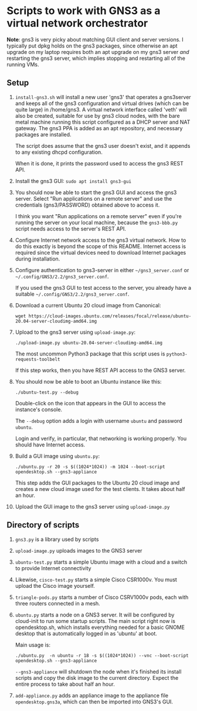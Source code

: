 # Scripts to work with GNS3 as a virtual network orchestrator

**Note**: gns3 is very picky about matching GUI client and server versions.  I typically put dpkg holds
on the gns3 packages, since otherwise an apt upgrade on my laptop requires both an apt upgrade on my
gns3 server *and* restarting the gns3 server, which implies stopping and restarting all of the running VMs.

## Setup

1. `install-gns3.sh` will install a new user 'gns3' that operates a
   gns3server and keeps all of the gns3 configuration and virtual
   drives (which can be quite large) in /home/gns3.  A virtual network interface called 'veth'
   will also be created, suitable for use by gns3 cloud nodes, with the
   bare metal machine running this script configured as a DHCP server
   and NAT gateway.  The gns3 PPA is added as an apt repository, and
   necessary packages are installed.

   The script does assume that the gns3 user doesn't exist, and it appends
   to any existing dhcpd configuration.

   When it is done, it prints the password used to access the gns3 REST API.

1. Install the gns3 GUI: `sudo apt install gns3-gui`

1. You should now be able to start the gns3 GUI and access the gns3 server.  Select "Run applications on a remote server" and use the credentials (gns3/PASSWORD) obtained above to access it.

   I think you want "Run applications on a remote server" even if you're running the server on your local machine, because the `gns3-bbb.py` script needs access to the server's REST API.

3. Configure Internet network access to the gns3 virtual network.
   How to do this exactly is beyond the scope of this README.
   Internet access is required since the virtual devices need to download Internet packages during installation.

1. Configure authentication to gns3-server in either `~/gns3_server.conf` or `~/.config/GNS3/2.2/gns3_server.conf`.

   If you used the gns3 GUI to test access to the server, you already have a suitable `~/.config/GNS3/2.2/gns3_server.conf`.

1. Download a current Ubuntu 20 cloud image from Canonical:

   `wget https://cloud-images.ubuntu.com/releases/focal/release/ubuntu-20.04-server-cloudimg-amd64.img`

1. Upload to the gns3 server using `upload-image.py`:

   `./upload-image.py ubuntu-20.04-server-cloudimg-amd64.img`

   The most uncommon Python3 package that this script uses is `python3-requests-toolbelt`

   If this step works, then you have REST API access to the GNS3 server.

1. You should now be able to boot an Ubuntu instance like this:

   `./ubuntu-test.py --debug`

   Double-click on the icon that appears in the GUI to access the instance's console.

   The `--debug` option adds a login with username `ubuntu` and password `ubuntu`.

   Login and verify, in particular, that networking is working properly.  You should have Internet access.

1. Build a GUI image using `ubuntu.py`:

   `./ubuntu.py -r 20 -s $((1024*1024)) -m 1024 --boot-script opendesktop.sh --gns3-appliance`

   This step adds the GUI packages to the Ubuntu 20 cloud image and creates a new cloud image used for the test clients. It takes about half an hour.

1. Upload the GUI image to the gns3 server using `upload-image.py`

## Directory of scripts

1. `gns3.py` is a library used by scripts

1. `upload-image.py` uploads images to the GNS3 server

1. `ubuntu-test.py` starts a simple Ubuntu image with a cloud and a switch to provide Internet connectivity

1. Likewise, `cisco-test.py` starts a simple Cisco CSR1000v.  You must upload the Cisco image yourself.

1. `triangle-pods.py` starts a number of Cisco CSRV1000v pods, each with three routers connected in a mesh.

1. `ubuntu.py` starts a node on a GNS3 server.  It will be configured by cloud-init to run some startup scripts.  The main script right now is opendesktop.sh, which installs everything needed for a basic GNOME desktop that is automatically logged in as 'ubuntu' at boot.

   Main usage is:

   `./ubuntu.py  -n ubuntu -r 18 -s $((1024*1024)) --vnc --boot-script opendesktop.sh --gns3-appliance`

   `--gns3-appliance` will shutdown the node when it's finished its install scripts and copy the disk image to the current directory.  Expect the entire process to take about half an hour.

1. `add-appliance.py` adds an appliance image to the appliance file `opendesktop.gns3a`, which can then be imported into GNS3's GUI.
